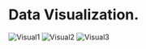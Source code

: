 # Data Visualization.
![Visual1](https://github.com/user-attachments/assets/7bd6da72-fd62-4dc1-92a5-23669fb94337)
![Visual2](https://github.com/user-attachments/assets/8b55dee4-54fe-47e6-91d3-3ba2e59fd07d)
![Visual3](https://github.com/user-attachments/assets/9eb1840e-586d-4c70-8a5d-64ce54e070e4)

